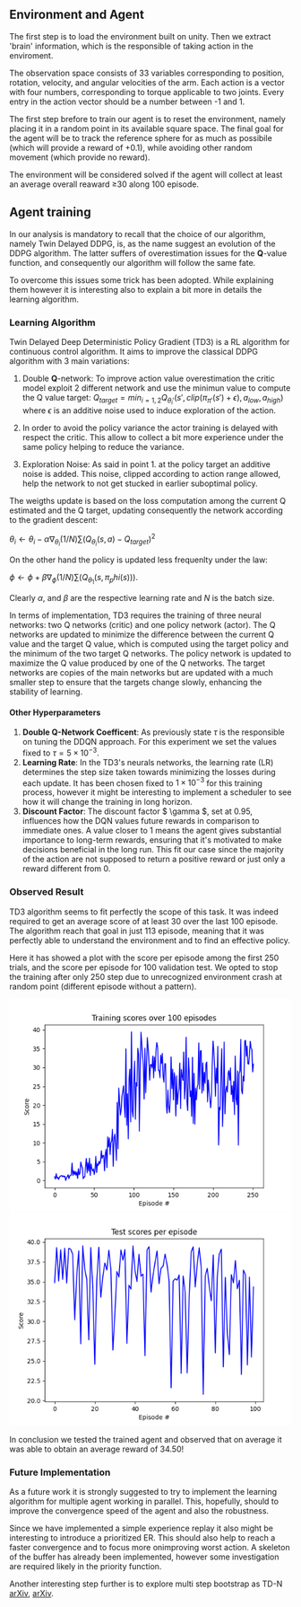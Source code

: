 ## Environment and Agent

The first step is to load the environment built on unity. Then we extract 'brain' information, which is the responsible of taking action in the enviroment.

The observation space consists of 33 variables corresponding to position, rotation, velocity, and angular velocities of the arm. Each action is a vector with four numbers, corresponding to torque applicable to two joints. Every entry in the action vector should be a number between -1 and 1.

The first step brefore to train our agent is to reset the environment, namely placing it in a random point in its available square space. The final goal for the agent will be to track the reference sphere for as much as possibile (which will provide a reward of +0.1), while avoiding other random movement (which provide no reward).

The environment will be considered solved if the agent will collect at least an average overall reaward &ge;30 along 100 episode.

## Agent training
In our analysis is mandatory to recall that the choice of our algorithm, namely Twin Delayed DDPG, is, as the name suggest an evolution of the DDPG algorithm. The latter suffers of overestimation issues for the **Q**-value function, and consequently our algorithm will follow the same fate.

To overcome this issues some trick has been adopted.
While explaining them however it is interesting also to explain a bit more in details the learning algorithm.

### Learning Algorithm
Twin Delayed Deep Deterministic Policy Gradient (TD3) is a RL algorithm for continuous control algorithm. It aims to improve the classical DDPG algorithm with 3 main variations:

1. Double **Q**-network: To improve action value overestimation the critic model exploit 2 different network and use the minimun value to compute the Q value target: $Q_{target} = min_{i=1,2}Q_{\theta_i'}(s', clip(\pi_{\pi'}(s')+\epsilon), a_{low}, a_{high})$ where $\epsilon$ is an additive noise used to induce exploration of the action.

2. In order to avoid the policy variance the actor training is delayed with respect the critic. This allow to collect a bit more experience under the same policy helping to reduce the variance.

3. Exploration Noise: As said in point $1.$ at the policy target an additive noise is added. This noise, clipped according to action range allowed, help the network to not get stucked in earlier suboptimal policy.

The weigths update is based on the loss computation among the current Q estimated and the Q target, updating consequently the network according to the gradient descent:

$\theta_i \leftarrow \theta_i - \alpha \nabla_{\theta_i}(1/N)\sum(Q_{\theta_i}(s, a)-Q_{target})^2$ 

On the other hand the policy is updated less frequenlty under the law:

$\phi \leftarrow \phi + \beta \nabla_{\phi}(1/N)\sum(Q_{\theta_1}(s, \pi_phi(s)))$.

Clearly $\alpha$, and $\beta$ are the respective learning rate and $N$ is the batch size.

In terms of implementation, TD3 requires the training of three neural networks: two Q networks (critic) and one policy network (actor). The Q networks are updated to minimize the difference between the current Q value and the target Q value, which is computed using the target policy and the minimum of the two target Q networks. The policy network is updated to maximize the Q value produced by one of the Q networks. The target networks are copies of the main networks but are updated with a much smaller step to ensure that the targets change slowly, enhancing the stability of learning.

#### Other Hyperparameters

1. **Double Q-Network Coefficent**: As previously state $\tau$ is the responsible on tuning the DDQN approach. For this experiment we set the values fixed to $\tau=5 \times 10^{-3}$.
2. **Learning Rate**: In the TD3's neurals networks, the learning rate (LR) determines the step size taken towards minimizing the losses during each update. It has been chosen fixed to $1 \times 10^{-3}$ for this training process, however it might be interesting to implement a scheduler to see how it will change the training in long horizon.
3. **Discount Factor**: The discount factor $ \gamma $, set at 0.95, influences how the DQN values future rewards in comparison to immediate ones. A value closer to 1 means the agent gives substantial importance to long-term rewards, ensuring that it's motivated to make decisions beneficial in the long run. This fit our case since the majority of the action are not supposed to return a positive reward or just only a reward different from 0.

### Observed Result

TD3 algorithm seems to fit perfectly the scope of this task. It was indeed required to get an average score of at least 30 over the last 100 episode. The algorithm reach that goal in just 113 episode, meaning that it was perfectly able to understand the environment and to find an effective policy.

Here it has showed a plot with the score per episode among the first 250 trials, and the score per episode for 100 validation test. We opted to stop the training after only 250 step due to unrecognized environment crash at random point (different episode without a pattern).

![Reward per Episode Plot - Training](training_scores.png)
![Reward per Episode Plot - Validation](test_scores.png)

In conclusion we tested the trained agent and observed that on average it was able to obtain an average reward of $34.50$!

### Future Implementation

As a future work it is strongly suggested to try to implement the learning algorithm for multiple agent working in parallel. This, hopefully, should to improve the convergence speed of the agent and also the robustness.

Since we have implemented a simple experience replay it also might be interesting to introduce a prioritized ER. This should also help to reach a faster convergence and to focus more onimproving worst action. A skeleton of the buffer has already been implemented, however some investigation are required likely in the priority function.

Another interesting step further is to explore multi step bootstrap as TD-N [arXiv](https://arxiv.org/abs/1611.02247), [arXiv](https://arxiv.org/abs/1602.01783).